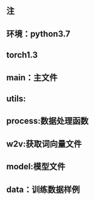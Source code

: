 **注**
-
环境：python3.7
-
torch1.3
-
main：主文件
-
utils:
-
process:数据处理函数
-
w2v:获取词向量文件
-
model:模型文件
-
data：训练数据样例
-
